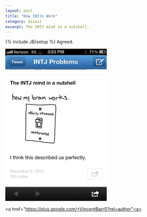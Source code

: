 ```yaml
---
layout: post
title: "How INTJs Work"
category: essais
excerpt: The INTJ mind in a nutshell.
---
```

{% include JB/setup %}
Agreed.

![How INTJs Work](/assets/images/intj.png)

<a href="https://plus.google.com/+VincentBarr0?rel=author"<a></a>